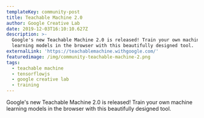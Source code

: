 ```yaml
---
templateKey: community-post
title: Teachable Machine 2.0
author: Google Creative Lab
date: 2019-12-03T16:10:10.627Z
description: >-
  Google's new Teachable Machine 2.0 is released! Train your own machine
  learning models in the browser with this beautifully designed tool.
externalLink: 'https://teachablemachine.withgoogle.com/'
featuredimage: /img/community-teachable-machine-2.png
tags:
  - teachable machine
  - tensorflowjs
  - google creative lab
  - training
---
```

Google's new Teachable Machine 2.0 is released! Train your own machine learning models in the browser with this beautifully designed tool.
